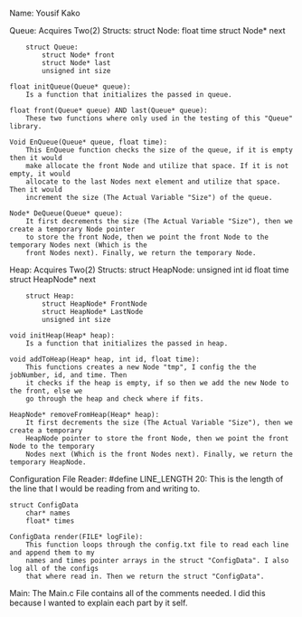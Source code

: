 Name: Yousif Kako

Queue:
	Acquires Two(2) Structs:
		struct Node:
			float time
			struct Node* next
		
		struct Queue:
			struct Node* front
			struct Node* last
			unsigned int size
	
	float initQueue(Queue* queue):
		Is a function that initializes the passed in queue.
	
	float front(Queue* queue) AND last(Queue* queue):
		These two functions where only used in the testing of this "Queue" library.

	Void EnQueue(Queue* queue, float time):
		This EnQueue function checks the size of the queue, if it is empty then it would
		make allocate the front Node and utilize that space. If it is not empty, it would
		allocate to the last Nodes next element and utilize that space. Then it would
		increment the size (The Actual Variable "Size") of the queue.

	Node* DeQueue(Queue* queue):
		It first decrements the size (The Actual Variable "Size"), then we create a temporary Node pointer
		to store the front Node, then we point the front Node to the temporary Nodes next (Which is the 
		front Nodes next). Finally, we return the temporary Node.


Heap:
	Acquires Two(2) Structs:
		struct HeapNode:
			unsigned int id
			float time
			struct HeapNode* next
		
		struct Heap:
			struct HeapNode* FrontNode
			struct HeapNode* LastNode
			unsigned int size

	void initHeap(Heap* heap):
		Is a function that initializes the passed in heap.

	void addToHeap(Heap* heap, int id, float time):
		This functions creates a new Node "tmp", I config the the jobNumber, id, and time. Then
		it checks if the heap is empty, if so then we add the new Node to the front, else we
		go through the heap and check where if fits.

	HeapNode* removeFromHeap(Heap* heap):
		It first decrements the size (The Actual Variable "Size"), then we create a temporary
		HeapNode pointer to store the front Node, then we point the front Node to the temporary
		Nodes next (Which is the front Nodes next). Finally, we return the temporary HeapNode.


Configuration File Reader:
	#define LINE_LENGTH 20:
		This is the length of the line that I would be reading from and writing to.

	struct ConfigData
		char* names
		float* times

	ConfigData render(FILE* logFile):
		This function loops through the config.txt file to read each line and append them to my
		names and times pointer arrays in the struct "ConfigData". I also log all of the configs
		that where read in. Then we return the struct "ConfigData".


Main:
	The Main.c File contains all of the comments needed. I did this because I wanted to explain each part
	by it self.